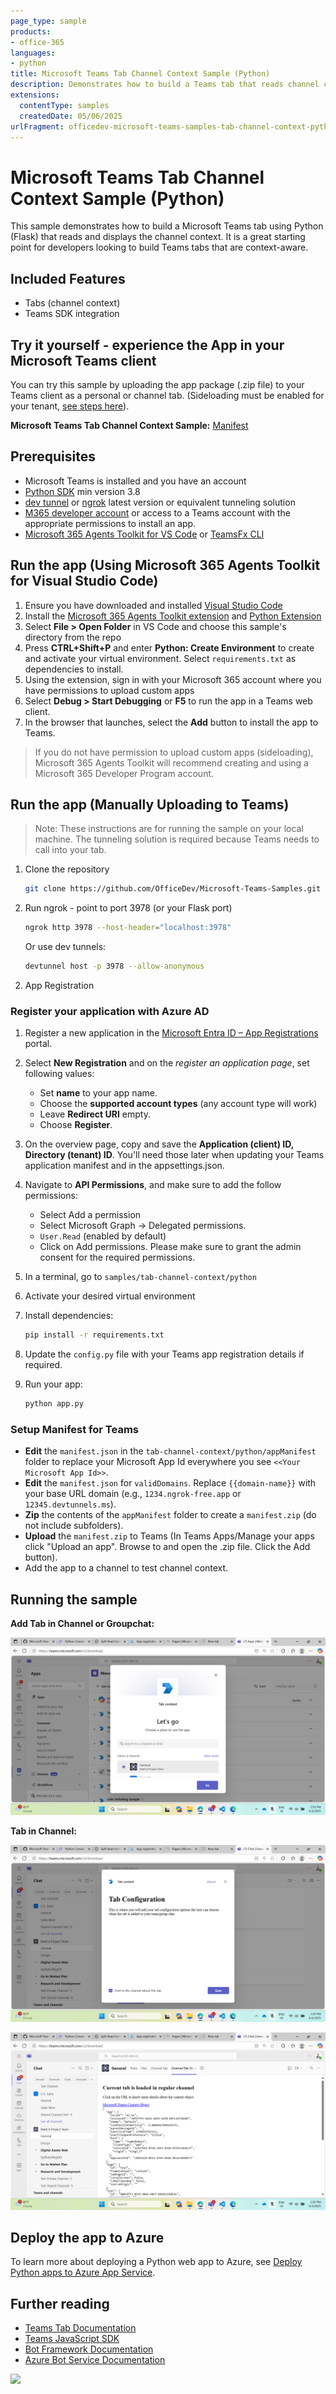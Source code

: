 ```yaml
---
page_type: sample
products:
- office-365
languages:
- python
title: Microsoft Teams Tab Channel Context Sample (Python)
description: Demonstrates how to build a Teams tab that reads channel context using Python and Flask.
extensions:
  contentType: samples
  createdDate: 05/06/2025
urlFragment: officedev-microsoft-teams-samples-tab-channel-context-python
---
```


# Microsoft Teams Tab Channel Context Sample (Python)

This sample demonstrates how to build a Microsoft Teams tab using Python (Flask) that reads and displays the channel context. It is a great starting point for developers looking to build Teams tabs that are context-aware.

## Included Features

* Tabs (channel context)
* Teams SDK integration

## Try it yourself - experience the App in your Microsoft Teams client

You can try this sample by uploading the app package (.zip file) to your Teams client as a personal or channel tab. (Sideloading must be enabled for your tenant, [see steps here](https://docs.microsoft.com/microsoftteams/platform/concepts/build-and-test/prepare-your-o365-tenant#enable-custom-teams-apps-and-turn-on-custom-app-uploading)).

**Microsoft Teams Tab Channel Context Sample:** [Manifest](/samples/tab-channel-context/python/appManifest/app-channel-context.zip)

## Prerequisites

- Microsoft Teams is installed and you have an account
- [Python SDK](https://www.python.org/downloads/) min version 3.8
- [dev tunnel](https://learn.microsoft.com/en-us/azure/developer/dev-tunnels/get-started?tabs=windows) or [ngrok](https://ngrok.com/) latest version or equivalent tunneling solution
- [M365 developer account](https://docs.microsoft.com/microsoftteams/platform/concepts/build-and-test/prepare-your-o365-tenant) or access to a Teams account with the appropriate permissions to install an app.
- [Microsoft 365 Agents Toolkit for VS Code](https://marketplace.visualstudio.com/items?itemName=TeamsDevApp.ms-teams-vscode-extension) or [TeamsFx CLI](https://learn.microsoft.com/microsoftteams/platform/toolkit/teamsfx-cli?pivots=version-one)

## Run the app (Using Microsoft 365 Agents Toolkit for Visual Studio Code)

1. Ensure you have downloaded and installed [Visual Studio Code](https://code.visualstudio.com/docs/setup/setup-overview)
2. Install the [Microsoft 365 Agents Toolkit extension](https://marketplace.visualstudio.com/items?itemName=TeamsDevApp.ms-teams-vscode-extension) and [Python Extension](https://marketplace.visualstudio.com/items?itemName=ms-python.python)
3. Select **File > Open Folder** in VS Code and choose this sample's directory from the repo
4. Press **CTRL+Shift+P** and enter **Python: Create Environment** to create and activate your virtual environment. Select `requirements.txt` as dependencies to install.
5. Using the extension, sign in with your Microsoft 365 account where you have permissions to upload custom apps
6. Select **Debug > Start Debugging** or **F5** to run the app in a Teams web client.
7. In the browser that launches, select the **Add** button to install the app to Teams.

> If you do not have permission to upload custom apps (sideloading), Microsoft 365 Agents Toolkit will recommend creating and using a Microsoft 365 Developer Program account.

## Run the app (Manually Uploading to Teams)

> Note: These instructions are for running the sample on your local machine. The tunneling solution is required because Teams needs to call into your tab.

1. Clone the repository

    ```bash
    git clone https://github.com/OfficeDev/Microsoft-Teams-Samples.git
    ```

2. Run ngrok - point to port 3978 (or your Flask port)

    ```bash
    ngrok http 3978 --host-header="localhost:3978"
    ```

    Or use dev tunnels:

    ```bash
    devtunnel host -p 3978 --allow-anonymous
    ```

2) App Registration

### Register your application with Azure AD

1. Register a new application in the [Microsoft Entra ID – App Registrations](https://go.microsoft.com/fwlink/?linkid=2083908) portal.
2. Select **New Registration** and on the *register an application page*, set following values:
    * Set **name** to your app name.
    * Choose the **supported account types** (any account type will work)
    * Leave **Redirect URI** empty.
    * Choose **Register**.
3. On the overview page, copy and save the **Application (client) ID, Directory (tenant) ID**. You'll need those later when updating your Teams application manifest and in the appsettings.json.
4. Navigate to **API Permissions**, and make sure to add the follow permissions:
    * Select Add a permission
    * Select Microsoft Graph -> Delegated permissions.
    * `User.Read` (enabled by default)
    * Click on Add permissions. Please make sure to grant the admin consent for the required permissions.

3. In a terminal, go to `samples/tab-channel-context/python`

4. Activate your desired virtual environment

5. Install dependencies:

    ```bash
    pip install -r requirements.txt
    ```

6. Update the `config.py` file with your Teams app registration details if required.

7. Run your app:

    ```bash
    python app.py
    ```

### Setup Manifest for Teams

- **Edit** the `manifest.json` in the `tab-channel-context/python/appManifest` folder to replace your Microsoft App Id everywhere you see `<<Your Microsoft App Id>>`.
- **Edit** the `manifest.json` for `validDomains`. Replace `{{domain-name}}` with your base URL domain (e.g., `1234.ngrok-free.app` or `12345.devtunnels.ms`).
- **Zip** the contents of the `appManifest` folder to create a `manifest.zip` (do not include subfolders).
- **Upload** the `manifest.zip` to Teams (In Teams Apps/Manage your apps click "Upload an app". Browse to and open the .zip file. Click the Add button).
- Add the app to a channel to test channel context.

## Running the sample

**Add Tab in Channel or Groupchat:**

![Tab Channel Context](Images/SelectContext.png)

**Tab in Channel:**

![Tab Channel Context](Images/TabConfig.png)

![Tab Channel Context](Images/TabInChannel.png)

## Deploy the app to Azure

To learn more about deploying a Python web app to Azure, see [Deploy Python apps to Azure App Service](https://learn.microsoft.com/en-us/azure/app-service/quickstart-python?tabs=cmd%2Cbrowser).

## Further reading

- [Teams Tab Documentation](https://learn.microsoft.com/microsoftteams/platform/tabs/what-are-tabs)
- [Teams JavaScript SDK](https://learn.microsoft.com/javascript/api/@microsoft/teams-js/)
- [Bot Framework Documentation](https://docs.botframework.com)
- [Azure Bot Service Documentation](https://docs.microsoft.com/azure/bot-service/?view=azure-bot-service-4.0)

<img src="https://pnptelemetry.azurewebsites.net/microsoft-teams-samples/samples/tab-channel-context-python" />